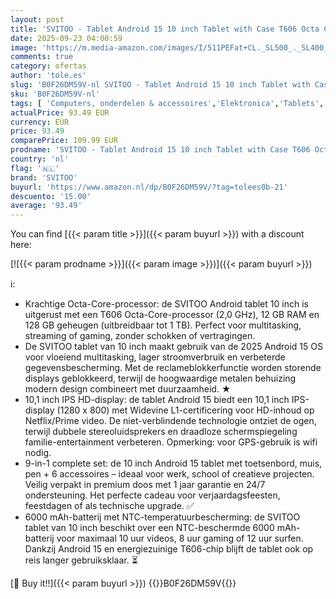 ```yaml
---
layout: post
title: 'SVITOO - Tablet Android 15 10 inch Tablet with Case T606 Octa Core 1280x800 HD IPS Screen 6000mAh（with NTC） 2 4G 5G WiFi BT5 0 GPS Widevine L1 with Usb Ports'
date: 2025-09-23 04:00:59
image: 'https://m.media-amazon.com/images/I/511PEFat+CL._SL500_._SL400_.jpg'
comments: true
category: ofertas
author: 'tole.es'
slug: 'B0F26DM59V-nl SVITOO - Tablet Android 15 10 inch Tablet with Case T606...'
sku: 'B0F26DM59V-nl'
tags: [ 'Computers, onderdelen & accessoires','Elektronica','Tablets','svitoo','🇳🇱', ]
actualPrice: 93.49 EUR
currency: EUR
price: 93.49
comparePrice: 109.99 EUR
prodname: 'SVITOO - Tablet Android 15 10 inch Tablet with Case T606 Octa Core 1280x800 HD IPS Screen 6000mAh（with NTC） 2 4G 5G WiFi BT5 0 GPS Widevine L1 with Usb Ports'
country: 'nl'
flag: '🇳🇱'
brand: 'SVITOO'
buyurl: 'https://www.amazon.nl/dp/B0F26DM59V/?tag=tolees0b-21'
descuento: '15.00'
average: '93.49'
---
```


You can find [{{< param title >}}]({{< param buyurl >}}) with a discount here:

[![{{< param prodname >}}]({{< param image >}})]({{< param buyurl >}})

ℹ️:

- Krachtige Octa-Core-processor: de SVITOO Android tablet 10 inch is uitgerust met een T606 Octa-Core-processor (2,0 GHz), 12 GB RAM en 128 GB geheugen (uitbreidbaar tot 1 TB). Perfect voor multitasking, streaming of gaming, zonder schokken of vertragingen.
- De SVITOO tablet van 10 inch maakt gebruik van de 2025 Android 15 OS voor vloeiend multitasking, lager stroomverbruik en verbeterde gegevensbescherming. Met de reclameblokkerfunctie worden storende displays geblokkeerd, terwijl de hoogwaardige metalen behuizing modern design combineert met duurzaamheid. ★
- 10,1 inch IPS HD-display: de tablet Android 15 biedt een 10,1 inch IPS-display (1280 x 800) met Widevine L1-certificering voor HD-inhoud op Netflix/Prime video. De niet-verblindende technologie ontziet de ogen, terwijl dubbele stereoluidsprekers en draadloze schermspiegeling familie-entertainment verbeteren. Opmerking: voor GPS-gebruik is wifi nodig.
- 9-in-1 complete set: de 10 inch Android 15 tablet met toetsenbord, muis, pen + 6 accessoires – ideaal voor werk, school of creatieve projecten. Veilig verpakt in premium doos met 1 jaar garantie en 24/7 ondersteuning. Het perfecte cadeau voor verjaardagsfeesten, feestdagen of als technische upgrade. ✅
- 6000 mAh-batterij met NTC-temperatuurbescherming: de SVITOO tablet van 10 inch beschikt over een NTC-beschermde 6000 mAh-batterij voor maximaal 10 uur videos, 8 uur gaming of 12 uur surfen. Dankzij Android 15 en energiezuinige T606-chip blijft de tablet ook op reis langer gebruiksklaar. ⏳

[🛒 Buy it!!]({{< param buyurl >}})
{{<world>}}B0F26DM59V{{</world>}}
